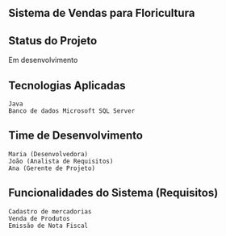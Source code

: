 ## Sistema de Vendas para Floricultura

## Status do Projeto

Em desenvolvimento
 
## Tecnologias Aplicadas

    Java
    Banco de dados Microsoft SQL Server

## Time de Desenvolvimento

    Maria (Desenvolvedora)
    João (Analista de Requisitos)
    Ana (Gerente de Projeto)

## Funcionalidades do Sistema (Requisitos)

    Cadastro de mercadorias
    Venda de Produtos
    Emissão de Nota Fiscal
